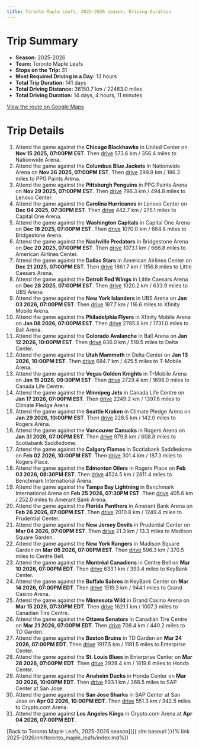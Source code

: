 ```yaml
---
title: Toronto Maple Leafs, 2025-2026 season, Driving Duration
---
```


# Trip Summary
- **Season:** 2025-2026
- **Team:** Toronto Maple Leafs
- **Stops on the Trip:** 31
- **Most Required Driving in a Day:** 13 hours
- **Total Trip Duration:** 141 days
- **Total Driving Distance:** 36150.7 km / 22463.0 miles
- **Total Driving Duration:** 14 days, 4 hours, 11 minutes

[View the route on Google Maps](https://www.google.com/maps/dir/United+Center+Chicago/Nationwide+Arena+Columbus/PPG+Paints+Arena+Pittsburgh/Lenovo+Center+Carolina/Capital+One+Arena+Washington/Bridgestone+Arena+Nashville/American+Airlines+Center+Dallas/Little+Caesars+Arena+Detroit/UBS+Arena+New+York/Xfinity+Mobile+Arena+Philadelphia/Ball+Arena+Colorado/Delta+Center+Utah/T-Mobile+Arena+Vegas/Canada+Life+Centre+Winnipeg/Climate+Pledge+Arena+Seattle/Rogers+Arena+Vancouver/Scotiabank+Saddledome+Calgary/Rogers+Place+Edmonton/Benchmark+International+Arena+Tampa+Bay/Amerant+Bank+Arena+Florida/Prudential+Center+New+Jersey/Madison+Square+Garden+New+York/Centre+Bell+Montréal/KeyBank+Center+Buffalo/Grand+Casino+Arena+Minnesota/Canadian+Tire+Centre+Ottawa/TD+Garden+Boston/Enterprise+Center+St.+Louis/Honda+Center+Anaheim/SAP+Center+at+San+Jose+San+Jose/Crypto.com+Arena+Los+Angeles)

# Trip Details
1. Attend the game against the **Chicago Blackhawks** in United Center on **Nov 15 2025, 07:00PM EST**. Then [drive](https://www.google.com/maps/dir/United+Center+Chicago/Nationwide+Arena+Columbus) 573.6 km / 356.4 miles to Nationwide Arena.
2. Attend the game against the **Columbus Blue Jackets** in Nationwide Arena on **Nov 26 2025, 07:00PM EST**. Then [drive](https://www.google.com/maps/dir/Nationwide+Arena+Columbus/PPG+Paints+Arena+Pittsburgh) 299.9 km / 186.3 miles to PPG Paints Arena.
3. Attend the game against the **Pittsburgh Penguins** in PPG Paints Arena on **Nov 29 2025, 07:00PM EST**. Then [drive](https://www.google.com/maps/dir/PPG+Paints+Arena+Pittsburgh/Lenovo+Center+Carolina) 796.3 km / 494.8 miles to Lenovo Center.
4. Attend the game against the **Carolina Hurricanes** in Lenovo Center on **Dec 04 2025, 07:30PM EST**. Then [drive](https://www.google.com/maps/dir/Lenovo+Center+Carolina/Capital+One+Arena+Washington) 442.7 km / 275.1 miles to Capital One Arena.
5. Attend the game against the **Washington Capitals** in Capital One Arena on **Dec 18 2025, 07:00PM EST**. Then [drive](https://www.google.com/maps/dir/Capital+One+Arena+Washington/Bridgestone+Arena+Nashville) 1070.0 km / 664.8 miles to Bridgestone Arena.
6. Attend the game against the **Nashville Predators** in Bridgestone Arena on **Dec 20 2025, 07:00PM EST**. Then [drive](https://www.google.com/maps/dir/Bridgestone+Arena+Nashville/American+Airlines+Center+Dallas) 1073.1 km / 666.8 miles to American Airlines Center.
7. Attend the game against the **Dallas Stars** in American Airlines Center on **Dec 21 2025, 07:00PM EST**. Then [drive](https://www.google.com/maps/dir/American+Airlines+Center+Dallas/Little+Caesars+Arena+Detroit) 1861.7 km / 1156.8 miles to Little Caesars Arena.
8. Attend the game against the **Detroit Red Wings** in Little Caesars Arena on **Dec 28 2025, 07:00PM EST**. Then [drive](https://www.google.com/maps/dir/Little+Caesars+Arena+Detroit/UBS+Arena+New+York) 1020.2 km / 633.9 miles to UBS Arena.
9. Attend the game against the **New York Islanders** in UBS Arena on **Jan 03 2026, 07:00PM EST**. Then [drive](https://www.google.com/maps/dir/UBS+Arena+New+York/Xfinity+Mobile+Arena+Philadelphia) 187.7 km / 116.6 miles to Xfinity Mobile Arena.
10. Attend the game against the **Philadelphia Flyers** in Xfinity Mobile Arena on **Jan 08 2026, 07:00PM EST**. Then [drive](https://www.google.com/maps/dir/Xfinity+Mobile+Arena+Philadelphia/Ball+Arena+Colorado) 2785.8 km / 1731.0 miles to Ball Arena.
11. Attend the game against the **Colorado Avalanche** in Ball Arena on **Jan 12 2026, 10:00PM EST**. Then [drive](https://www.google.com/maps/dir/Ball+Arena+Colorado/Delta+Center+Utah) 836.0 km / 519.5 miles to Delta Center.
12. Attend the game against the **Utah Mammoth** in Delta Center on **Jan 13 2026, 10:00PM EST**. Then [drive](https://www.google.com/maps/dir/Delta+Center+Utah/T-Mobile+Arena+Vegas) 684.7 km / 425.5 miles to T-Mobile Arena.
13. Attend the game against the **Vegas Golden Knights** in T-Mobile Arena on **Jan 15 2026, 09:30PM EST**. Then [drive](https://www.google.com/maps/dir/T-Mobile+Arena+Vegas/Canada+Life+Centre+Winnipeg) 2729.4 km / 1696.0 miles to Canada Life Centre.
14. Attend the game against the **Winnipeg Jets** in Canada Life Centre on **Jan 17 2026, 07:00PM EST**. Then [drive](https://www.google.com/maps/dir/Canada+Life+Centre+Winnipeg/Climate+Pledge+Arena+Seattle) 2249.2 km / 1397.6 miles to Climate Pledge Arena.
15. Attend the game against the **Seattle Kraken** in Climate Pledge Arena on **Jan 29 2026, 10:00PM EST**. Then [drive](https://www.google.com/maps/dir/Climate+Pledge+Arena+Seattle/Rogers+Arena+Vancouver) 228.5 km / 142.0 miles to Rogers Arena.
16. Attend the game against the **Vancouver Canucks** in Rogers Arena on **Jan 31 2026, 07:00PM EST**. Then [drive](https://www.google.com/maps/dir/Rogers+Arena+Vancouver/Scotiabank+Saddledome+Calgary) 979.8 km / 608.8 miles to Scotiabank Saddledome.
17. Attend the game against the **Calgary Flames** in Scotiabank Saddledome on **Feb 02 2026, 10:00PM EST**. Then [drive](https://www.google.com/maps/dir/Scotiabank+Saddledome+Calgary/Rogers+Place+Edmonton) 301.4 km / 187.3 miles to Rogers Place.
18. Attend the game against the **Edmonton Oilers** in Rogers Place on **Feb 03 2026, 08:30PM EST**. Then [drive](https://www.google.com/maps/dir/Rogers+Place+Edmonton/Benchmark+International+Arena+Tampa+Bay) 4524.5 km / 2811.4 miles to Benchmark International Arena.
19. Attend the game against the **Tampa Bay Lightning** in Benchmark International Arena on **Feb 25 2026, 07:30PM EST**. Then [drive](https://www.google.com/maps/dir/Benchmark+International+Arena+Tampa+Bay/Amerant+Bank+Arena+Florida) 405.6 km / 252.0 miles to Amerant Bank Arena.
20. Attend the game against the **Florida Panthers** in Amerant Bank Arena on **Feb 26 2026, 07:00PM EST**. Then [drive](https://www.google.com/maps/dir/Amerant+Bank+Arena+Florida/Prudential+Center+New+Jersey) 2010.8 km / 1249.4 miles to Prudential Center.
21. Attend the game against the **New Jersey Devils** in Prudential Center on **Mar 04 2026, 07:00PM EST**. Then [drive](https://www.google.com/maps/dir/Prudential+Center+New+Jersey/Madison+Square+Garden+New+York) 21.3 km / 13.3 miles to Madison Square Garden.
22. Attend the game against the **New York Rangers** in Madison Square Garden on **Mar 05 2026, 07:00PM EST**. Then [drive](https://www.google.com/maps/dir/Madison+Square+Garden+New+York/Centre+Bell+Montréal) 596.3 km / 370.5 miles to Centre Bell.
23. Attend the game against the **Montréal Canadiens** in Centre Bell on **Mar 10 2026, 07:00PM EDT**. Then [drive](https://www.google.com/maps/dir/Centre+Bell+Montréal/KeyBank+Center+Buffalo) 633.1 km / 393.4 miles to KeyBank Center.
24. Attend the game against the **Buffalo Sabres** in KeyBank Center on **Mar 14 2026, 07:00PM EDT**. Then [drive](https://www.google.com/maps/dir/KeyBank+Center+Buffalo/Grand+Casino+Arena+Minnesota) 1519.3 km / 944.1 miles to Grand Casino Arena.
25. Attend the game against the **Minnesota Wild** in Grand Casino Arena on **Mar 15 2026, 07:30PM EDT**. Then [drive](https://www.google.com/maps/dir/Grand+Casino+Arena+Minnesota/Canadian+Tire+Centre+Ottawa) 1621.1 km / 1007.3 miles to Canadian Tire Centre.
26. Attend the game against the **Ottawa Senators** in Canadian Tire Centre on **Mar 21 2026, 07:00PM EDT**. Then [drive](https://www.google.com/maps/dir/Canadian+Tire+Centre+Ottawa/TD+Garden+Boston) 708.4 km / 440.2 miles to TD Garden.
27. Attend the game against the **Boston Bruins** in TD Garden on **Mar 24 2026, 07:00PM EDT**. Then [drive](https://www.google.com/maps/dir/TD+Garden+Boston/Enterprise+Center+St.+Louis) 1917.5 km / 1191.5 miles to Enterprise Center.
28. Attend the game against the **St. Louis Blues** in Enterprise Center on **Mar 28 2026, 07:00PM EDT**. Then [drive](https://www.google.com/maps/dir/Enterprise+Center+St.+Louis/Honda+Center+Anaheim) 2928.4 km / 1819.6 miles to Honda Center.
29. Attend the game against the **Anaheim Ducks** in Honda Center on **Mar 30 2026, 10:00PM EDT**. Then [drive](https://www.google.com/maps/dir/Honda+Center+Anaheim/SAP+Center+at+San+Jose+San+Jose) 593.1 km / 368.5 miles to SAP Center at San Jose.
30. Attend the game against the **San Jose Sharks** in SAP Center at San Jose on **Apr 02 2026, 10:00PM EDT**. Then [drive](https://www.google.com/maps/dir/SAP+Center+at+San+Jose+San+Jose/Crypto.com+Arena+Los+Angeles) 551.3 km / 342.5 miles to Crypto.com Arena.
31. Attend the game against **Los Angeles Kings** in Crypto.com Arena at **Apr 04 2026, 07:00PM EDT**.

[Back to Toronto Maple Leafs, 2025-2026 season]({{ site.baseurl }}{% link 2025-2026/nhl/toronto_maple_leafs/index.md%})
